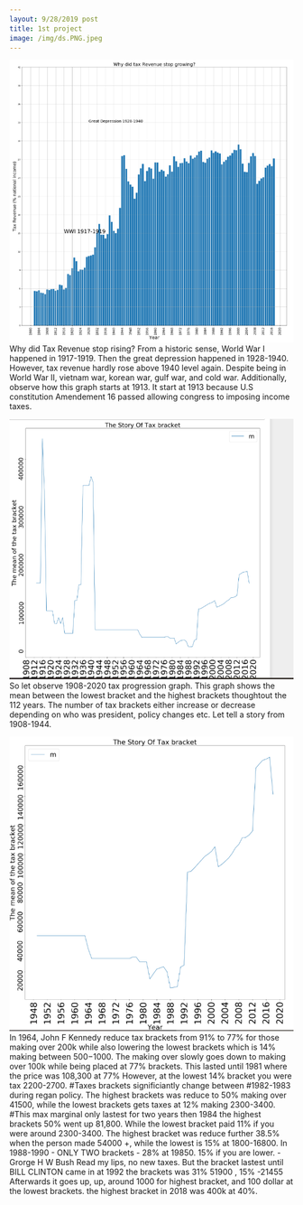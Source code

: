 ```yaml
---
layout: 9/28/2019 post
title: 1st project
image: /img/ds.PNG.jpeg
---
```


![image](/img/ds.PNG) Why did Tax Revenue stop rising? From a historic sense, World War I happened in 1917-1919. Then the great depression happened in 1928-1940. However, tax revenue hardly rose above 1940 level again. Despite being in World War II, vietnam war, korean war, gulf war, and cold war. Additionally, observe how this graph starts at 1913. It start at 1913 because U.S constitution Amendement 16 passed allowing congress to imposing income taxes.



![image](/img/1908-2020.PNG)  So let observe 1908-2020 tax progression graph. This graph shows the mean between the lowest bracket and the highest brackets thoughtout the 112 years. The number of tax brackets either increase or decrease depending on who was president, policy changes etc. Let tell a story from 1908-1944. 

![image](/img/1948-2020.PNG) In 1964, John F Kennedy reduce tax brackets from 91% to 77% for those making over 200k while also lowering the lowest brackets which is 14% making between $500-$1000. The making over slowly goes down to making over 100k while being placed at 77% brackets. This lasted until 1981 where the price was 108,300 at 77% However, at the lowest 14% bracket you were tax 2200-2700.
#Taxes brackets significiantly change between #1982-1983 during regan policy. The highest brackets was reduce to 50% making over 41500, while the lowest brackets gets taxes at 12% making 2300-3400. 
#This max marginal only lastest for two years then 1984 the highest brackets 50% went up 81,800. While the lowest bracket paid 11% if you were around 2300-3400. The highest bracket was reduce further 38.5% when the person made 54000 +, while the lowest is 15% at 1800-16800.
In 1988-1990 - ONLY TWO brackets - 28% at 19850. 15% if you are lower. -Grorge H W Bush Read my lips, no new taxes.
But the bracket lastest until BILL CLINTON came in at 1992 the brackets was 31% 51900 , 15% -21455
Afterwards it goes up, up, around 1000 for highest bracket, and 100 dollar at the lowest brackets. the highest bracket in 2018 was 400k at 40%. 
